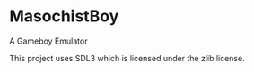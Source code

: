 # MasochistBoy
A Gameboy Emulator


This project uses SDL3 which is licensed under the zlib license.